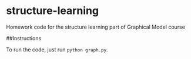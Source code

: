 structure-learning
==================

Homework code for the structure learning part of Graphical Model  course


##Instructions

To run the code, just run `python graph.py`.